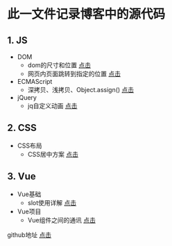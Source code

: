 # 此一文件记录博客中的源代码
## 1. JS
+ DOM
    + dom的尺寸和位置 [点击](https://blog.csdn.net/youhebuke225/article/details/106332847)
	+ 网页内页面跳转到指定的位置 [点击](https://blog.csdn.net/youhebuke225/article/details/106327550)
+ ECMAScript
	+ 深拷贝、浅拷贝、Object.assign() [点击](https://blog.csdn.net/youhebuke225/article/details/106373066)
+ jQuery
    + jq自定义动画 [点击](https://blog.csdn.net/youhebuke225/article/details/106329205)

## 2. CSS
+ CSS布局
	+ CSS居中方案 [点击](https://blog.csdn.net/youhebuke225/article/details/106329205)

## 3. Vue
+ Vue基础
	+ slot使用详解 [点击](https://blog.csdn.net/youhebuke225/article/details/106387830)
+ Vue项目
	+ Vue组件之间的通讯 [点击](https://blog.csdn.net/youhebuke225/article/details/106308417)


github地址 [点击](https://github.com/whynot-todo/Blog)
